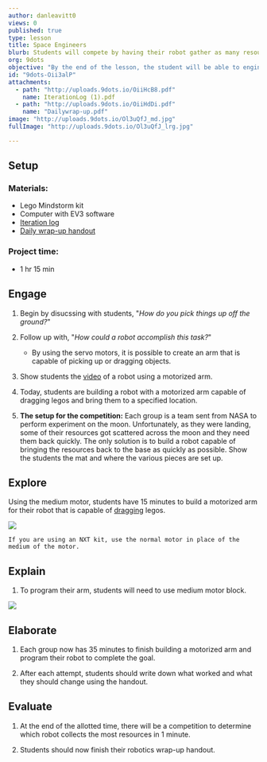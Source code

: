 ```yaml
---
author: danleavitt0
views: 0
published: true
type: lesson
title: Space Engineers
blurb: Students will compete by having their robot gather as many resources (legos) as possible using a robotic arm.
org: 9dots
objective: "By the end of the lesson, the student will be able to engineer a robotic arm attachment and create a robot capable of returning legos to a specified location."
id: "9dots-Oii3alP"
attachments: 
  - path: "http://uploads.9dots.io/OiiHcB8.pdf"
    name: IterationLog (1).pdf
  - path: "http://uploads.9dots.io/OiiHdDi.pdf"
    name: "Dailywrap-up.pdf"
image: "http://uploads.9dots.io/Ol3uQfJ_md.jpg"
fullImage: "http://uploads.9dots.io/Ol3uQfJ_lrg.jpg"

---
```


## Setup

### Materials:

- Lego Mindstorm kit
- Computer with EV3 software
- [Iteration log](http://uploads.9dots.io/OiiHcB8.pdf)
- [Daily wrap-up handout](http://uploads.9dots.io/OiiHdDi.pdf)

### Project time:

- 1 hr 15 min

## Engage

1. Begin by disucssing with students, "_How do you pick things up off the ground?_"

2. Follow up with, "_How could a robot accomplish this task?_"
	- By using the servo motors, it is possible to create an arm that is capable of picking up or dragging objects.

3. Show students the [video](http://www.youtube.com/watch?v=XfahK5UX6Lg) of a robot using a motorized arm.

4. Today, students are building a robot with a motorized arm capable of dragging legos and bring them to a specified location.

5. **The setup for the competition:** 
Each group is a team sent from NASA to perform experiment on the moon. Unfortunately, as they were landing, some of their resources got scattered across the moon and they need them back quickly. The only solution is to build a robot capable of bringing the resources back to the base as quickly as possible. Show the students the mat and where the various pieces are set up.

## Explore
Using the medium motor, students have 15 minutes to build a motorized arm for their robot that is capable of [dragging](https://www.youtube.com/watch?v=Xs8mh3skPGw) legos.

![](http://uploads.9dots.io/Oufi7CO_md.jpg) 

```
If you are using an NXT kit, use the normal motor in place of the medium of the motor.
```

## Explain

1. To program their arm, students will need to use medium motor block.

![](http://uploads.9dots.io/OiiHNyz_md.jpg) 


## Elaborate

1. Each group now has 35 minutes to finish building a motorized arm and program their robot to complete the goal. 

2. After each attempt, students should write down what worked and what they should change using the handout. 

## Evaluate

1. At the end of the allotted time, there will be a competition to determine which robot collects the most resources in 1 minute.

2. Students should now finish their robotics wrap-up handout.
